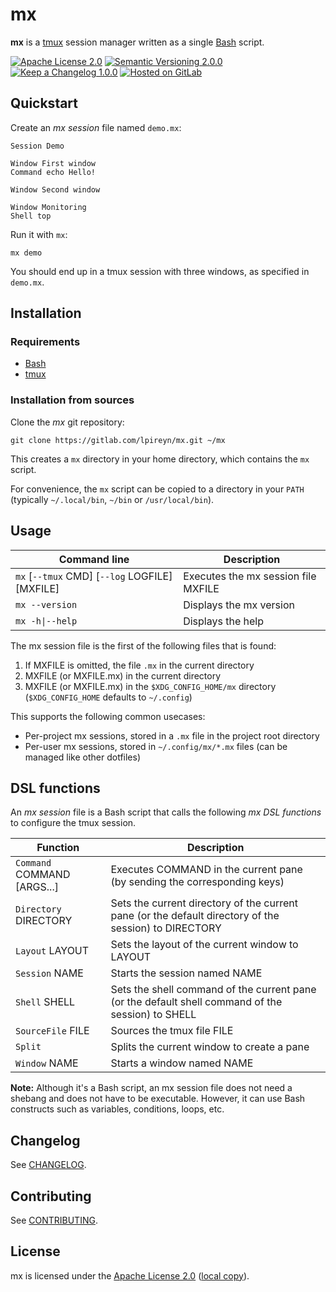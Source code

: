# mx

**mx** is a [tmux](https://github.com/tmux/tmux) session manager written as a single [Bash](https://www.gnu.org/software/bash) script.

[![Apache License 2.0](https://img.shields.io/static/v1?label=License&message=Apache%20License%202.0&style=flat-square&color=informational&logo=apache)](https://www.apache.org/licenses/LICENSE-2.0)
[![Semantic Versioning 2.0.0](https://img.shields.io/static/v1?label=Semantic%20Versioning&message=2.0.0&style=flat-square&color=informational)](https://semver.org/spec/v2.0.0)
[![Keep a Changelog 1.0.0](https://img.shields.io/static/v1?label=Keep%20a%20Changelog&message=1.0.0&style=flat-square&color=informational)](https://keepachangelog.com/en/1.0.0)
[![Hosted on GitLab](https://img.shields.io/static/v1?label=Hosted%20on&message=GitLab&style=flat-square&color=informational&logo=gitlab)](https://gitlab.com/lpireyn/mx)

## Quickstart

Create an *mx session* file named `demo.mx`:

``` shell
Session Demo

Window First window
Command echo Hello!

Window Second window

Window Monitoring
Shell top
```

Run it with `mx`:

``` shell
mx demo
```

You should end up in a tmux session with three windows, as specified in `demo.mx`.

## Installation

### Requirements

- [Bash](https://www.gnu.org/software/bash/)
- [tmux](https://github.com/tmux/tmux)

### Installation from sources

Clone the *mx* git repository:

``` shell
git clone https://gitlab.com/lpireyn/mx.git ~/mx
```

This creates a `mx` directory in your home directory, which contains the `mx` script.

For convenience, the `mx` script can be copied to a directory in your `PATH` (typically `~/.local/bin`, `~/bin` or `/usr/local/bin`).

## Usage

| Command line | Description |
| --- | --- |
| `mx` [`--tmux` CMD] [`--log` LOGFILE] [MXFILE] | Executes the mx session file MXFILE |
| `mx --version` | Displays the mx version |
| `mx -h\|--help` | Displays the help |

The mx session file is the first of the following files that is found:

1. If MXFILE is omitted, the file `.mx` in the current directory
2. MXFILE (or MXFILE.mx) in the current directory
3. MXFILE (or MXFILE.mx) in the `$XDG_CONFIG_HOME/mx` directory (`$XDG_CONFIG_HOME` defaults to `~/.config`)

This supports the following common usecases:

- Per-project mx sessions, stored in a `.mx` file in the project root directory
- Per-user mx sessions, stored in `~/.config/mx/*.mx` files (can be managed like other dotfiles)

## DSL functions

An *mx session* file is a Bash script that calls the following *mx DSL functions* to configure the tmux session.

| Function | Description |
| --- | --- |
| `Command` COMMAND [ARGS...] | Executes COMMAND in the current pane (by sending the corresponding keys) |
| `Directory` DIRECTORY | Sets the current directory of the current pane (or the default directory of the session) to DIRECTORY |
| `Layout` LAYOUT | Sets the layout of the current window to LAYOUT |
| `Session` NAME | Starts the session named NAME |
| `Shell` SHELL | Sets the shell command of the current pane (or the default shell command of the session) to SHELL |
| `SourceFile` FILE | Sources the tmux file FILE |
| `Split` | Splits the current window to create a pane |
| `Window` NAME | Starts a window named NAME |

**Note:**
Although it's a Bash script, an mx session file does not need a shebang and does not have to be executable.
However, it can use Bash constructs such as variables, conditions, loops, etc.

## Changelog

See [CHANGELOG](CHANGELOG.md).

## Contributing

See [CONTRIBUTING](CONTRIBUTING.md).

## License

mx is licensed under the [Apache License 2.0](https://www.apache.org/licenses/LICENSE-2.0) ([local copy](LICENSE)).
